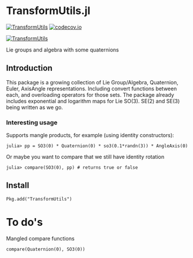 # TransformUtils.jl


[![TransformUtils](http://pkg.julialang.org/badges/TransformUtils_0.4.svg)](http://pkg.julialang.org/?pkg=TransformUtils&ver=0.4)  [![codecov.io](https://codecov.io/github/dehann/TransformUtils.jl/coverage.svg?branch=master)](https://codecov.io/github/dehann/TransformUtils.jl?branch=master)

[![TransformUtils](http://pkg.julialang.org/badges/TransformUtils_0.5.svg)](http://pkg.julialang.org/?pkg=TransformUtils&ver=0.5)


Lie groups and algebra with some quaternions

## Introduction

This package is a growing collection of Lie Group/Algebra, Quaternion, Euler, AxisAngle representations. Including convert functions between each, and overloading operators for those sets. The package already includes exponential and logarithm maps for Lie SO(3). SE(2) and SE(3) being written as we go.

### Interesting usage

Supports mangle products, for example (using identity constructors):

    julia> pp = SO3(0) * Quaternion(0) * so3(0.1*randn(3)) * AngleAxis(0)

Or maybe you want to compare that we still have identity rotation

    julia> compare(SO3(0), pp) # returns true or false

## Install

    Pkg.add("TransformUtils")

# To do's

Mangled compare functions

    compare(Quaternion(0), SO3(0))
